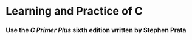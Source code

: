 #  Learning and Practice of C
### Use the _**C Primer Plus**_ sixth edition written by **Stephen Prata**
